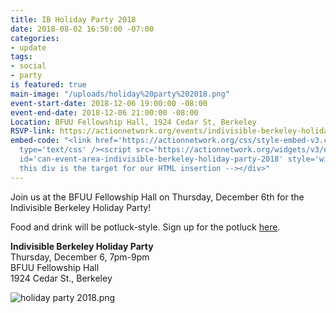```yaml
---
title: IB Holiday Party 2018
date: 2018-08-02 16:50:00 -07:00
categories:
- update
tags:
- social
- party
is featured: true
main-image: "/uploads/holiday%20party%202018.png"
event-start-date: 2018-12-06 19:00:00 -08:00
event-end-date: 2018-12-06 21:00:00 -08:00
Location: BFUU Fellowship Hall, 1924 Cedar St, Berkeley
RSVP-link: https://actionnetwork.org/events/indivisible-berkeley-holiday-party-2018?source=direct_link&
embed-code: "<link href='https://actionnetwork.org/css/style-embed-v3.css' rel='stylesheet'
  type='text/css' /><script src='https://actionnetwork.org/widgets/v3/event/indivisible-berkeley-holiday-party-2018?format=js&source=widget'></script><div
  id='can-event-area-indivisible-berkeley-holiday-party-2018' style='width: 100%'><!--
  this div is the target for our HTML insertion --></div>"
---
```


Join us at the BFUU Fellowship Hall on Thursday, December 6th for the Indivisible Berkeley Holiday Party!

Food and drink will be potluck-style. Sign up for the potluck [here](https://www.signupgenius.com/go/70a084ca9a82aa1fe3-indivisible).

**Indivisible Berkeley Holiday Party**<br/>
Thursday, December 6, 7pm-9pm<br/>
BFUU Fellowship Hall<br/>
1924 Cedar St., Berkeley

![holiday party 2018.png](/uploads/holiday%20party%202018.png)